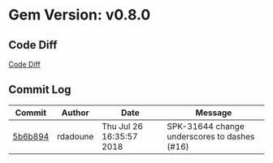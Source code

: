 # Gem Version: v0.8.0

## Code Diff

[Code Diff](https://github.com/Spokeo/geolookup/compare/v0.7.9...v0.8.0)

## Commit Log

Commit | Author | Date | Message
--- | --- | --- | ---
[5b6b894](https://github.com/Spokeo/geolookup/commit/5b6b894) | rdadoune | Thu Jul 26 16:35:57 2018 | SPK-31644 change underscores to dashes (#16)
